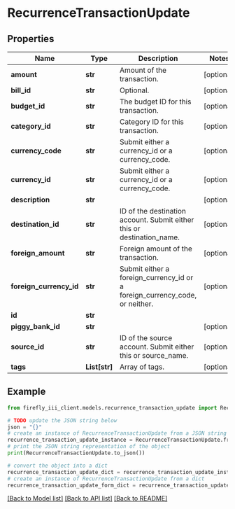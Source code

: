 # RecurrenceTransactionUpdate


## Properties

Name | Type | Description | Notes
------------ | ------------- | ------------- | -------------
**amount** | **str** | Amount of the transaction. | [optional] 
**bill_id** | **str** | Optional. | [optional] 
**budget_id** | **str** | The budget ID for this transaction. | [optional] 
**category_id** | **str** | Category ID for this transaction. | [optional] 
**currency_code** | **str** | Submit either a currency_id or a currency_code. | [optional] 
**currency_id** | **str** | Submit either a currency_id or a currency_code. | [optional] 
**description** | **str** |  | [optional] 
**destination_id** | **str** | ID of the destination account. Submit either this or destination_name. | [optional] 
**foreign_amount** | **str** | Foreign amount of the transaction. | [optional] 
**foreign_currency_id** | **str** | Submit either a foreign_currency_id or a foreign_currency_code, or neither. | [optional] 
**id** | **str** |  | 
**piggy_bank_id** | **str** |  | [optional] 
**source_id** | **str** | ID of the source account. Submit either this or source_name. | [optional] 
**tags** | **List[str]** | Array of tags. | [optional] 

## Example

```python
from firefly_iii_client.models.recurrence_transaction_update import RecurrenceTransactionUpdate

# TODO update the JSON string below
json = "{}"
# create an instance of RecurrenceTransactionUpdate from a JSON string
recurrence_transaction_update_instance = RecurrenceTransactionUpdate.from_json(json)
# print the JSON string representation of the object
print(RecurrenceTransactionUpdate.to_json())

# convert the object into a dict
recurrence_transaction_update_dict = recurrence_transaction_update_instance.to_dict()
# create an instance of RecurrenceTransactionUpdate from a dict
recurrence_transaction_update_form_dict = recurrence_transaction_update.from_dict(recurrence_transaction_update_dict)
```
[[Back to Model list]](../README.md#documentation-for-models) [[Back to API list]](../README.md#documentation-for-api-endpoints) [[Back to README]](../README.md)


